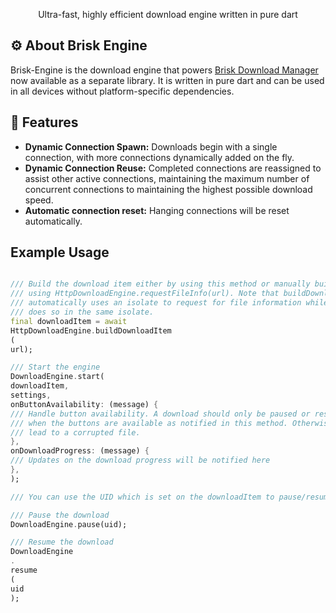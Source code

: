 <p align="center">
<p align="center">Ultra-fast, highly efficient download engine written in pure dart </pal>

## :gear: About Brisk Engine

Brisk-Engine is the download engine that powers [Brisk Download Manager](https://github.com/AminBhst/brisk) now
available as a separate library.
It is written in pure dart and can be used in all devices without platform-specific dependencies.

## :rocket: Features

- **Dynamic Connection Spawn:** Downloads begin with a single connection, with more connections dynamically added on the
  fly.
- **Dynamic Connection Reuse:** Completed connections are reassigned to assist other active connections, maintaining the
  maximum number of concurrent connections to maintaining the highest possible download speed.
- **Automatic connection reset:** Hanging connections will be reset automatically.

## Example Usage

```dart

/// Build the download item either by using this method or manually building it
/// using HttpDownloadEngine.requestFileInfo(url). Note that buildDownloadItem(url)
/// automatically uses an isolate to request for file information while requestFileInfo
/// does so in the same isolate.
final downloadItem = await
HttpDownloadEngine.buildDownloadItem
(
url);

/// Start the engine
DownloadEngine.start(
downloadItem,
settings,
onButtonAvailability: (message) {
/// Handle button availability. A download should only be paused or resumed
/// when the buttons are available as notified in this method. Otherwise, it could
/// lead to a corrupted file.
},
onDownloadProgress: (message) {
/// Updates on the download progress will be notified here
},
);

/// You can use the UID which is set on the downloadItem to pause/resume the download

/// Pause the download
DownloadEngine.pause(uid);

/// Resume the download
DownloadEngine
.
resume
(
uid
);

```
